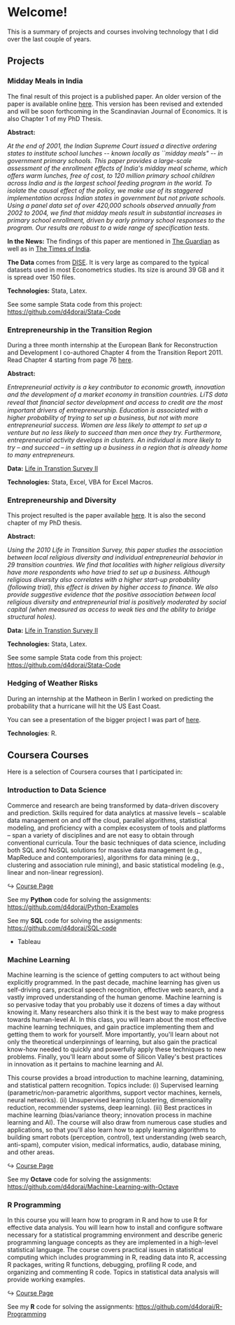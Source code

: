 # Welcome!
This is a summary of projects and courses involving technology that I did over the last couple of years.

## Projects

###  Midday Meals in India

The final result of this project is a published paper. An older version of the paper is available online [here](http://papers.ssrn.com/sol3/papers.cfm?abstract_id=1969396). This version has been revised and extended and will be soon forthcoming in the Scandinavian Journal of Economics. It is also Chapter 1 of my PhD Thesis.


**Abstract:**

_At the end of 2001, the Indian Supreme Court issued a directive ordering states to institute school lunches -- known locally as ``midday meals" -- in government primary schools. This paper provides a large-scale assessment of the enrollment effects of India's midday meal scheme, which offers warm lunches, free of cost, to 120 million primary school children across India and is the largest school feeding program in the world. To isolate the causal effect of the policy, we make use of its staggered implementation across Indian states in government but not private schools. Using a panel data set of over 420,000 schools observed annually from 2002 to 2004, we find that midday meals result in substantial increases in primary school enrollment, driven by early primary school responses to the program. Our results are robust to a wide range of specification tests._


**In the News:** The findings of this paper are mentioned in [The Guardian](http://www.theguardian.com/global-development/poverty-matters/2013/jul/19/indian-school-lunch-deaths-midday-meals) as well as in [The Times of India](http://epaper.timesofindia.com/Default/Scripting/ArticleWin.asp?From=Archive&Source=Page&Skin=TOINEW&BaseHref=CAP%2F2010%2F07%2F26&ViewMode=HTML&PageLabel=38&EntityId=Ar03801&AppName=1). 

**The Data** comes from [DISE](http://www.dise.in/). It is very large as compared to the typical datasets used in most Econometrics studies. Its size is around 39 GB and it is spread over 150 files.

**Technologies:**  Stata, Latex. 

See some sample Stata code from this project: 
https://github.com/d4dorai/Stata-Code


### Entrepreneurship in the Transition Region

During a three month internship at the European Bank for Reconstruction and Development I co-authored Chapter 4 from the Transition Report 2011. Read Chapter 4 starting from page 76 [here](http://www.ebrd.com/downloads/research/transition/tr11.pdf).

**Abstract:**

_Entrepreneurial activity is a key contributor to economic growth, innovation and the 
development of a market economy in transition countries. LiTS data reveal that ﬁnancial sector development and access to credit are the most important drivers of entrepreneurship. Education is associated with a higher probability of trying  to set up a business, but not with more entrepreneurial success. Women are less likely to attempt to set up a venture but no less likely to succeed than men once they try. Furthermore, entrepreneurial activity develops in clusters. An individual is more likely to try – and succeed – in setting up a business in a region that is already home to many entrepreneurs._

**Data:** [Life in Transtion Survey II](http://www.ebrd.com/pages/research/publications/special/transitionII.shtml)

**Technologies:** Stata, Excel, VBA for Excel Macros.

### Entrepreneurship and Diversity

This project resulted is the paper available [here](http://papers.ssrn.com/sol3/papers.cfm?abstract_id=2272615). It is also the second chapter of my PhD thesis.

**Abstract:**

_Using the 2010 Life in Transition Survey, this paper studies the association between local religious diversity and individual entrepreneurial behavior in 29 transition countries. We find that localities with higher religious diversity have more respondents who have tried to set up a business. Although religious diversity also correlates with a higher start-up probability (following trial), this effect is driven by higher access to finance. We also provide suggestive evidence that the positive association between local religious diversity and entrepreneurial trial is positively moderated by social capital (when measured as access to weak ties and the ability to bridge structural holes)._

**Data:** [Life in Transtion Survey II](http://www.ebrd.com/pages/research/publications/special/transitionII.shtml)

**Technologies:** Stata, Latex.

See some sample Stata code from this project: 
https://github.com/d4dorai/Stata-Code

### Hedging of Weather Risks

During an internship at the Matheon in Berlin I worked on predicting the probability that a hurricane will hit the US East Coast.

You can see a presentation of the bigger project I was part of [here](http://mfktai.icm.edu.pl/presentations/Ankirchner.pdf).

**Technologies**: R.

## Coursera Courses

Here is a selection of Coursera courses that I participated in:

### Introduction to Data Science

Commerce and research are being transformed by data-driven discovery and prediction. Skills required for data analytics at massive levels – scalable data management on and off the cloud, parallel algorithms, statistical modeling, and proficiency with a complex ecosystem of tools and platforms – span a variety of disciplines and are not easy to obtain through conventional curricula. Tour the basic techniques of data science, including both SQL and NoSQL solutions for massive data management (e.g., MapReduce and contemporaries), algorithms for data mining (e.g., clustering and association rule mining), and basic statistical modeling (e.g., linear and non-linear regression).

&#8618; [Course Page](https://www.coursera.org/course/datasci)

See my **Python** code for solving the assignments: 
https://github.com/d4dorai/Python-Examples

See my **SQL** code for solving the assignments: 
https://github.com/d4dorai/SQL-code

* Tableau

### Machine Learning

Machine learning is the science of getting computers to act without being explicitly programmed. In the past decade, machine learning has given us self-driving cars, practical speech recognition, effective web search, and a vastly improved understanding of the human genome. Machine learning is so pervasive today that you probably use it dozens of times a day without knowing it. Many researchers also think it is the best way to make progress towards human-level AI. In this class, you will learn about the most effective machine learning techniques, and gain practice implementing them and getting them to work for yourself. More importantly, you'll learn about not only the theoretical underpinnings of learning, but also gain the practical know-how needed to quickly and powerfully apply these techniques to new problems. Finally, you'll learn about some of Silicon Valley's best practices in innovation as it pertains to machine learning and AI.

This course provides a broad introduction to machine learning, datamining, and statistical pattern recognition. Topics include: (i) Supervised learning (parametric/non-parametric algorithms, support vector machines, kernels, neural networks). (ii) Unsupervised learning (clustering, dimensionality reduction, recommender systems, deep learning). (iii) Best practices in machine learning (bias/variance theory; innovation process in machine learning and AI). The course will also draw from numerous case studies and applications, so that you'll also learn how to apply learning algorithms to building smart robots (perception, control), text understanding (web search, anti-spam), computer vision, medical informatics, audio, database mining, and other areas.

&#8618; [Course Page](https://www.coursera.org/course/ml)

See my **Octave** code for solving the assignments:
https://github.com/d4dorai/Machine-Learning-with-Octave


### R Programming

In this course you will learn how to program in R and how to use R for effective data analysis. You will learn how to install and configure software necessary for a statistical programming environment and describe generic programming language concepts as they are implemented in a high-level statistical language. The course covers practical issues in statistical computing which includes programming in R, reading data into R, accessing R packages, writing R functions, debugging, profiling R code, and organizing and commenting R code. Topics in statistical data analysis will provide working examples.

&#8618; [Course Page](https://www.coursera.org/course/rprog)

See my **R** code for solving the assignments:
https://github.com/d4dorai/R-Programming


